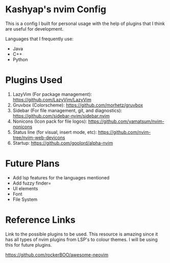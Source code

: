 
# Kashyap's nvim Config

This is a config I built for personal usage with the help of plugins that I think are useful for development.

Languages that I frequently use:

 - Java
 - C++
 - Python

# Plugins Used

 1. LazyVim (For package management): https://github.com/LazyVim/LazyVim
 2. Gruvbox (Colorscheme): https://github.com/morhetz/gruvbox
 3. Sidebar (For file management, git, and diagnostics): https://github.com/sidebar-nvim/sidebar.nvim
 4. Nonicons (Icon pack for file logos): https://github.com/yamatsum/nvim-nonicons
 5. Status line (for visual, insert mode, etc): https://github.com/nvim-tree/nvim-web-devicons
 6. Startup: https://github.com/goolord/alpha-nvim
# Future Plans

 - Add lsp features for the languages mentioned
 - Add fuzzy finder=
 - UI elements
 - Font
 - File System

# Reference Links

Link to the possible plugins to be used. This resource is amazing since it has all types of nvim plugins from LSP's to colour themes. I will be using this for future plugins.

https://github.com/rockerBOO/awesome-neovim
